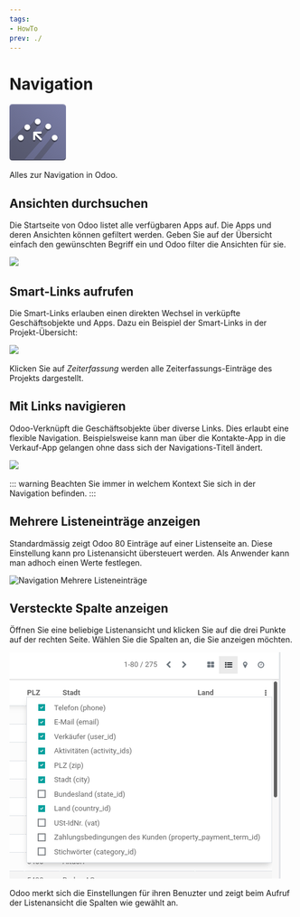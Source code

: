```yaml
---
tags:
- HowTo
prev: ./
---
```

# Navigation
![icons_odoo_website_crm_score](assets/icons_odoo_website_crm_score.png)

Alles zur Navigation in Odoo.

## Ansichten durchsuchen

Die Startseite von Odoo listet alle verfügbaren Apps auf. Die Apps und deren Ansichten können gefiltert werden. Geben Sie auf der Übersicht einfach den gewünschten Begriff ein und Odoo filter die Ansichten für sie.

![](assets/Navigation%20Suche.png)

## Smart-Links aufrufen

Die Smart-Links erlauben einen direkten Wechsel in verküpfte Geschäftsobjekte und Apps. Dazu ein Beispiel der Smart-Links in der Projekt-Übersicht:

![](assets/Navigation%20Smart-Links.png)

Klicken Sie auf *Zeiterfassung* werden alle Zeiterfassungs-Einträge des Projekts dargestellt.

## Mit Links navigieren

Odoo-Verknüpft die Geschäftsobjekte über diverse Links. Dies erlaubt eine flexible Navigation. Beispielsweise kann man über die Kontakte-App in die Verkauf-App gelangen ohne dass sich der Navigations-Titell ändert.

![](assets/Navigation%20Pfad.png)

::: warning
Beachten Sie immer in welchem Kontext Sie sich in der Navigation befinden.
:::

## Mehrere Listeneinträge anzeigen

Standardmässig zeigt Odoo 80 Einträge auf einer Listenseite an. Diese Einstellung kann pro Listenansicht übersteuert werden. Als Anwender kann man adhoch einen Werte festlegen.

![Navigation Mehrere Listeneinträge](assets/Navigation%20Mehrere%20Listeneinträge.gif)

## Versteckte Spalte anzeigen

Öffnen Sie eine beliebige Listenansicht und klicken Sie auf die drei Punkte auf der rechten Seite. Wählen Sie die Spalten an, die Sie anzeigen möchten.

![](assets/Navigation%20Versteckte%20Spalten.png)

Odoo merkt sich die Einstellungen für ihren Benuzter und zeigt beim Aufruf der Listenansicht die Spalten wie gewählt an.